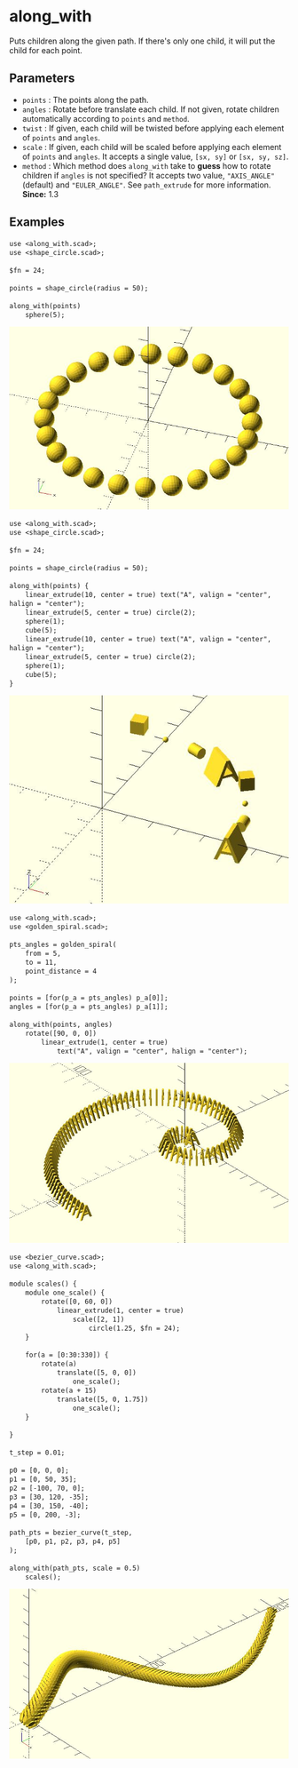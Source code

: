 # along_with

Puts children along the given path. If there's only one child, it will put the child for each point. 

## Parameters

- `points` : The points along the path. 
- `angles` : Rotate before translate each child. If not given, rotate children automatically according to `points` and `method`.
- `twist` : If given, each child will be twisted before applying each element of `points` and `angles`.
- `scale` : If given, each child will be scaled before applying each element of `points` and `angles`. It accepts a single value, `[sx, sy]` or `[sx, sy, sz]`.
- `method` : Which method does `along_with` take to **guess** how to rotate children if `angles` is not specified? It accepts two value, `"AXIS_ANGLE"` (default) and `"EULER_ANGLE"`. See `path_extrude` for more information. **Since:** 1.3

## Examples

	use <along_with.scad>;
	use <shape_circle.scad>;
	
	$fn = 24;
	
	points = shape_circle(radius = 50);
	
	along_with(points) 
	    sphere(5);

![along_with](images/lib3x-along_with-1.JPG)

	use <along_with.scad>;
	use <shape_circle.scad>;

	$fn = 24;

	points = shape_circle(radius = 50);

	along_with(points) {
		linear_extrude(10, center = true) text("A", valign = "center", halign = "center");
		linear_extrude(5, center = true) circle(2);
		sphere(1);
		cube(5);
		linear_extrude(10, center = true) text("A", valign = "center", halign = "center");
		linear_extrude(5, center = true) circle(2);
		sphere(1);
		cube(5);        
	}

![along_with](images/lib3x-along_with-2.JPG)

	use <along_with.scad>;
	use <golden_spiral.scad>;

	pts_angles = golden_spiral(
		from = 5, 
		to = 11, 
		point_distance = 4
	);

	points = [for(p_a = pts_angles) p_a[0]];
	angles = [for(p_a = pts_angles) p_a[1]];

	along_with(points, angles)
		rotate([90, 0, 0]) 
			linear_extrude(1, center = true) 
				text("A", valign = "center", halign = "center");

![along_with](images/lib3x-along_with-3.JPG)

	use <bezier_curve.scad>;
	use <along_with.scad>;

	module scales() {
		module one_scale() {
			rotate([0, 60, 0]) 
				linear_extrude(1, center = true) 
					scale([2, 1]) 
						circle(1.25, $fn = 24);    
		}

		for(a = [0:30:330]) {
			rotate(a) 
				translate([5, 0, 0]) 
					one_scale();
			rotate(a + 15) 
				translate([5, 0, 1.75]) 
					one_scale();
		}

	}

	t_step = 0.01;

	p0 = [0, 0, 0];
	p1 = [0, 50, 35];
	p2 = [-100, 70, 0];
	p3 = [30, 120, -35];
	p4 = [30, 150, -40];
	p5 = [0, 200, -3];

	path_pts = bezier_curve(t_step, 
		[p0, p1, p2, p3, p4, p5]
	);

	along_with(path_pts, scale = 0.5)  
		scales();

![along_with](images/lib3x-along_with-4.JPG)